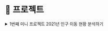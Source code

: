 # 🦁 프로젝트

<details><summary> 1번째 미니 프로젝트 2021년 인구 이동 현황 분석하기 </summary>

### 데이터 출처

---
![image](https://user-images.githubusercontent.com/110657129/194503656-71e2d4b9-496d-4d18-95e2-4ef78d015a93.png)

- 데이터는 [MDIS](https://mdis.kostat.go.kr/index.do) 사이트의 공공용 데이터를 사용하였습니다.
  <br></br>
- 데이터의 총 갯수는 6209323개 입니다.
<br></br>

<p align="center"><img src="https://user-images.githubusercontent.com/110657129/194503822-5316712b-af99-4cdd-a4fd-ca505791fecb.png" width="150" height="300"></center>

- 행정구역 코드는 위와 같습니다.

<br></br><br></br>

### ManageFile 클래스

---
```java
public class ManageFile {

        public void createAFile(String filename) throws IOException {
        File file = new File(filename);
        if(file.createNewFile()){
            System.out.println("파일 명 :"+file.getName()+"을 성공적으로 생성하였습니다.");
        };
    }
    //파일 이름을 입력받아 생성하는 메서드


    public void writeTextFile(String fileName,StringBuilder sb) throws IOException {
        this.createAFile(fileName); //"텍스트 파일 생성"
        BufferedWriter bw = new BufferedWriter(new FileWriter(new File(fileName)));
        //↑ 파일 경로 지정, 이제 bw.write 로 써주기만 하면 됨
        bw.write(sb.toString());
        bw.close();
        //↑ 텍스트 파일에 정보 저장 완료.
    }
    //파일에 내용을 저장하는 메서드
}
```

- createAFile 메서드는 파일 이름을 변수로 입력 받아, 해당 이름을 가진 파일을 생성하는 메서드 입니다.

<p align="center"><img src="https://user-images.githubusercontent.com/110657129/194505136-b89f6d4f-b624-40b8-8751-fa95f41f6400.png"></center>

파일이 생성되었다면 위와 같이 생성되었음을 알립니다.

<br></br>

- writeTextFile 메서드는 파일 이름과, 입력할 내용을 StringBuilder 타입으로 받아 작성해줍니다.

StringBuilder 타입을 사용한 이유는, 데이터 기록과정에서 빠르게 기록할 수 있고 관리가 편하여 사용하였습니다.

BufferedWriter의 write()메서드의 경우 String 타입만 받을 수 있기 때문에 .toString() 메서드로 변환 후 넣어주었습니다.

<br></br>
<br></br>


### ReadAction 클래스
---

```java

StringBuilder dataForHeatmap(String [] code , String [] codeName, int index, int index2) throws IOException {

        BufferedReader br = new BufferedReader(new FileReader(fileAddress));
        countMap = new HashMap<>();
        StringBuilder sb = new StringBuilder();
        //↑ 여기서 생기는 모든 데이터들을 StringBuilder 에 쌓아둘 것이다. 그리고 마지막에 반환할 것

//        sb.append("\n\n데이터의 "+index+" 번째, "+index2+" 번째 인덱스 데이터 입니다.\n\n");

        for (int i = 0; i < code.length; i++) {
            for(int j=0;j<code.length;j++){
            countMap.put(code[i]+","+code[j], 0);
            }
        }
        //↑ 맵(key,value) 각 키 값에 해당하는 value 값을 0으로 초기화 시키기
        String oneLineFromBigData = "";

        while ((oneLineFromBigData = br.readLine()) != null) { //읽어온 데이터가 null 값이 되면, 데이터가 더이상 없다는 것
            String[] input = oneLineFromBigData.split(","); // ',' 를 기준으로 데이터를 나누고 String 배열에 입력
            String info = input[index]+","+input[index2]; //(index,index2)에 해당하는 데이터를 가져옴

            if (countMap.get(info) != null) { //null 값이 아닌 경우에만 해당 데이터 value 값을 1 증가 시킴
                countMap.put(info, countMap.get(info) + 1);
            }
        }

        //↑ Map 이용해서 데이터 갯수 세기


        //아래는 데이터 출력 과정
        for (int k = 0; k < code.length; k++) {
            for(int l=0;l<code.length;l++){
//            sb.append(codeName[k]+","+codeName[l]+"("+code[k]+","+code[l]+") " + " 값은 " + countMap.get(code[k]+","+code[l]) + "명(개) 입니다.\n");
            sb.append("["+(k)+", "+(l)+", " + countMap.get(code[k]+","+code[l]) + "],\n");

            }
        }


        return sb;
        //↑ 모든 내용들이 StringBuilder 에 저장되어 반환된다.
    }

```


데이터를 읽어오는 메서드들이 많아서 ReadAction 이라는 이름을 붙였습니다.

데이터를 히트맵 제작에 용이한 형식으로 StringBuilder 객체에 저장해주는 dataForHeatMap 메서드와

데이터를 행정구역 명으로 바꾸고 유의미한 데이터로 변환해서 StringBuilder에 저장해주는 dataForTrans 메서드 두개를 구현하였습니다.

쌓는 과정에서 약간의 차이만 있을 뿐, 동작 메커니즘은 같으므로 dataForHeatMap 메서드만 설명하겠습니다.

<br></br>

먼저 countMap은 key값으로 String 행정코드 를 갖고 value 값으로 해당 행정코드에 해당하는 갯수인 Integer 값을 갖습니다.

행정 구역은 총 17개가 있고 (특정지역 1 -> 특정지역 2) 의 경우의 수는 17*17 = 289개가 있을 것입니다.

키값은 String 값의 "특정지역코드1,특정지역코드2" 를 넣을 것입니다.

<br></br>

Nullpointerexception 에러 방지를 위해 모든 키 값의 value를 0으로 초기화 시켜주었습니다.

`  while ((oneLineFromBigData = br.readLine()) != null)`

을 사용해서 데이터의 끝 지점까지 데이터를 읽어올 수 있는 while 문을 작성하였고,

split() 메서드를 사용해서, 입력되는 한 라인 마다 키 값에 해당하는 데이터들의 갯수를 증가시키는 방법으로 카운팅했습니다.

<br></br>

행정구역 코드를 나타내는 배열과, 행정 구역 코드에 해당하는 한글명을 배열로서 매개변수로 사용했는데, 객체지향적으로 사용하기 위해서 이러한 방식을 사용했습니다.

따라서, 꼭 행정구역 데이터를 나타내는 인덱스가 아니여도, 필요하다면 다른 인덱스에 존재하는 데이터값과 그 데이터가 의미하는 값이 있는 배열을 매개변수로 입력하면, 사용할 수 있습니다.

<br></br>

마지막으로, Map 에 입력후 append() 메서드를 사용하여 StringBuilder에 입력할 수 있었습니다.

<br></br><br></br>

### 결과물

---

[히트맵 데이터 결과물](https://github.com/inkyu-yoon/LikeLion_Backend_School/blob/main/for_heatmap.txt)

[행정명 번역 결과물](https://github.com/inkyu-yoon/LikeLion_Backend_School/blob/main/for_translate.txt)

[생성한 히트맵 주소](https://jsfiddle.net/5nbo8dpy/)


[소스코드](https://github.com/inkyu-yoon/LikeLion_Backend_School/tree/main/Lecture/Date221007/ReadBigDataProject)


![image](https://user-images.githubusercontent.com/110657129/194545524-a1ab14ea-5802-42b2-baab-9cdc25094bd3.png)
</details>